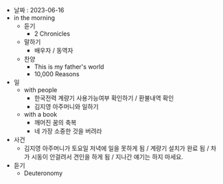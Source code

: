 - 날짜 : 2023-06-16
- in the morning
	- 듣기
		- 2 Chronicles
	- 말하기
		-  배우자 / 동역자 
	- 찬양
		- This is my father's world
		- 10,000 Reasons
- 일
	- with people
		- 한국전력 계량기 사용가능여부 확인하기 / 환불내역 확인
		- 김지영 아주머니와 일하기
	- with a book
		- 깨어진 꿈의 축복
		- 네 가장 소중한 것을 버려라
- 사건
	- 김지영 아주머니가 토요일 저녁에 일을 못하게 됨 / 계량기 설치가 완료 됨 / 차가 시동이 안걸려서 견인을 하게 됨 / 지나간 얘기는 하지 마세요. 
- 듣기
	- Deuteronomy 
